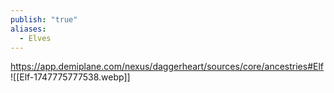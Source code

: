 ```yaml
---
publish: "true"
aliases:
  - Elves
---
```

https://app.demiplane.com/nexus/daggerheart/sources/core/ancestries#Elf
![[Elf-1747775777538.webp]]